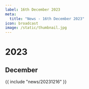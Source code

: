```yaml
---
label: 16th December 2023
meta:
  title: "News - 16th December 2023"
icon: broadcast
image: /static/thumbnail.jpg
---
```


# 2023
## December

{{ include "news/20231216" }}